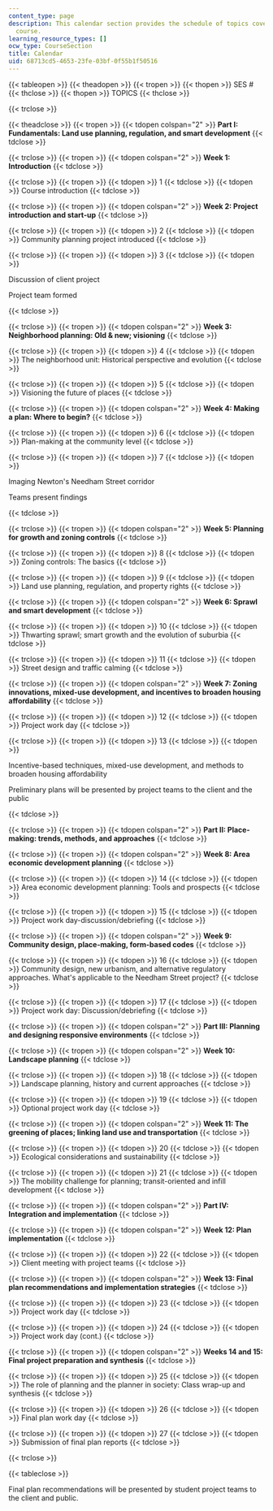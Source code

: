 ```yaml
---
content_type: page
description: This calendar section provides the schedule of topics covered by the
  course.
learning_resource_types: []
ocw_type: CourseSection
title: Calendar
uid: 68713cd5-4653-23fe-03bf-0f55b1f50516
---
```


{{< tableopen >}}
{{< theadopen >}}
{{< tropen >}}
{{< thopen >}}
SES #
{{< thclose >}}
{{< thopen >}}
TOPICS
{{< thclose >}}

{{< trclose >}}

{{< theadclose >}}
{{< tropen >}}
{{< tdopen colspan="2" >}}
**Part I: Fundamentals: Land use planning, regulation, and smart development**
{{< tdclose >}}

{{< trclose >}}
{{< tropen >}}
{{< tdopen colspan="2" >}}
**Week 1: Introduction**
{{< tdclose >}}

{{< trclose >}}
{{< tropen >}}
{{< tdopen >}}
1
{{< tdclose >}}
{{< tdopen >}}
Course introduction
{{< tdclose >}}

{{< trclose >}}
{{< tropen >}}
{{< tdopen colspan="2" >}}
**Week 2: Project introduction and start-up**
{{< tdclose >}}

{{< trclose >}}
{{< tropen >}}
{{< tdopen >}}
2
{{< tdclose >}}
{{< tdopen >}}
Community planning project introduced
{{< tdclose >}}

{{< trclose >}}
{{< tropen >}}
{{< tdopen >}}
3
{{< tdclose >}}
{{< tdopen >}}


Discussion of client project

Project team formed


{{< tdclose >}}

{{< trclose >}}
{{< tropen >}}
{{< tdopen colspan="2" >}}
**Week 3: Neighborhood planning: Old & new; visioning**
{{< tdclose >}}

{{< trclose >}}
{{< tropen >}}
{{< tdopen >}}
4
{{< tdclose >}}
{{< tdopen >}}
The neighborhood unit: Historical perspective and evolution
{{< tdclose >}}

{{< trclose >}}
{{< tropen >}}
{{< tdopen >}}
5
{{< tdclose >}}
{{< tdopen >}}
Visioning the future of places
{{< tdclose >}}

{{< trclose >}}
{{< tropen >}}
{{< tdopen colspan="2" >}}
**Week 4: Making a plan: Where to begin?**
{{< tdclose >}}

{{< trclose >}}
{{< tropen >}}
{{< tdopen >}}
6
{{< tdclose >}}
{{< tdopen >}}
Plan-making at the community level
{{< tdclose >}}

{{< trclose >}}
{{< tropen >}}
{{< tdopen >}}
7
{{< tdclose >}}
{{< tdopen >}}


Imaging Newton's Needham Street corridor

Teams present findings


{{< tdclose >}}

{{< trclose >}}
{{< tropen >}}
{{< tdopen colspan="2" >}}
**Week 5: Planning for growth and zoning controls**
{{< tdclose >}}

{{< trclose >}}
{{< tropen >}}
{{< tdopen >}}
8
{{< tdclose >}}
{{< tdopen >}}
Zoning controls: The basics
{{< tdclose >}}

{{< trclose >}}
{{< tropen >}}
{{< tdopen >}}
9
{{< tdclose >}}
{{< tdopen >}}
Land use planning, regulation, and property rights
{{< tdclose >}}

{{< trclose >}}
{{< tropen >}}
{{< tdopen colspan="2" >}}
**Week 6: Sprawl and smart development**
{{< tdclose >}}

{{< trclose >}}
{{< tropen >}}
{{< tdopen >}}
10
{{< tdclose >}}
{{< tdopen >}}
Thwarting sprawl; smart growth and the evolution of suburbia
{{< tdclose >}}

{{< trclose >}}
{{< tropen >}}
{{< tdopen >}}
11
{{< tdclose >}}
{{< tdopen >}}
Street design and traffic calming
{{< tdclose >}}

{{< trclose >}}
{{< tropen >}}
{{< tdopen colspan="2" >}}
**Week 7: Zoning innovations, mixed-use development, and incentives to broaden housing affordability**
{{< tdclose >}}

{{< trclose >}}
{{< tropen >}}
{{< tdopen >}}
12
{{< tdclose >}}
{{< tdopen >}}
Project work day
{{< tdclose >}}

{{< trclose >}}
{{< tropen >}}
{{< tdopen >}}
13
{{< tdclose >}}
{{< tdopen >}}


Incentive-based techniques, mixed-use development, and methods to broaden housing affordability

Preliminary plans will be presented by project teams to the client and the public


{{< tdclose >}}

{{< trclose >}}
{{< tropen >}}
{{< tdopen colspan="2" >}}
**Part II: Place-making: trends, methods, and approaches**
{{< tdclose >}}

{{< trclose >}}
{{< tropen >}}
{{< tdopen colspan="2" >}}
**Week 8: Area economic development planning**
{{< tdclose >}}

{{< trclose >}}
{{< tropen >}}
{{< tdopen >}}
14
{{< tdclose >}}
{{< tdopen >}}
Area economic development planning: Tools and prospects
{{< tdclose >}}

{{< trclose >}}
{{< tropen >}}
{{< tdopen >}}
15
{{< tdclose >}}
{{< tdopen >}}
Project work day-discussion/debriefing
{{< tdclose >}}

{{< trclose >}}
{{< tropen >}}
{{< tdopen colspan="2" >}}
**Week 9: Community design, place-making, form-based codes**
{{< tdclose >}}

{{< trclose >}}
{{< tropen >}}
{{< tdopen >}}
16
{{< tdclose >}}
{{< tdopen >}}
Community design, new urbanism, and alternative regulatory approaches. What's applicable to the Needham Street project?
{{< tdclose >}}

{{< trclose >}}
{{< tropen >}}
{{< tdopen >}}
17
{{< tdclose >}}
{{< tdopen >}}
Project work day: Discussion/debriefing
{{< tdclose >}}

{{< trclose >}}
{{< tropen >}}
{{< tdopen colspan="2" >}}
**Part III: Planning and designing responsive environments**
{{< tdclose >}}

{{< trclose >}}
{{< tropen >}}
{{< tdopen colspan="2" >}}
**Week 10: Landscape planning**
{{< tdclose >}}

{{< trclose >}}
{{< tropen >}}
{{< tdopen >}}
18
{{< tdclose >}}
{{< tdopen >}}
Landscape planning, history and current approaches
{{< tdclose >}}

{{< trclose >}}
{{< tropen >}}
{{< tdopen >}}
19
{{< tdclose >}}
{{< tdopen >}}
Optional project work day
{{< tdclose >}}

{{< trclose >}}
{{< tropen >}}
{{< tdopen colspan="2" >}}
**Week 11: The greening of places; linking land use and transportation**
{{< tdclose >}}

{{< trclose >}}
{{< tropen >}}
{{< tdopen >}}
20
{{< tdclose >}}
{{< tdopen >}}
Ecological considerations and sustainability
{{< tdclose >}}

{{< trclose >}}
{{< tropen >}}
{{< tdopen >}}
21
{{< tdclose >}}
{{< tdopen >}}
The mobility challenge for planning; transit-oriented and infill development
{{< tdclose >}}

{{< trclose >}}
{{< tropen >}}
{{< tdopen colspan="2" >}}
**Part IV: Integration and implementation**
{{< tdclose >}}

{{< trclose >}}
{{< tropen >}}
{{< tdopen colspan="2" >}}
**Week 12: Plan implementation**
{{< tdclose >}}

{{< trclose >}}
{{< tropen >}}
{{< tdopen >}}
22
{{< tdclose >}}
{{< tdopen >}}
Client meeting with project teams
{{< tdclose >}}

{{< trclose >}}
{{< tropen >}}
{{< tdopen colspan="2" >}}
**Week 13: Final plan recommendations and implementation strategies**
{{< tdclose >}}

{{< trclose >}}
{{< tropen >}}
{{< tdopen >}}
23
{{< tdclose >}}
{{< tdopen >}}
Project work day
{{< tdclose >}}

{{< trclose >}}
{{< tropen >}}
{{< tdopen >}}
24
{{< tdclose >}}
{{< tdopen >}}
Project work day (cont.)
{{< tdclose >}}

{{< trclose >}}
{{< tropen >}}
{{< tdopen colspan="2" >}}
**Weeks 14 and 15: Final project preparation and synthesis**
{{< tdclose >}}

{{< trclose >}}
{{< tropen >}}
{{< tdopen >}}
25
{{< tdclose >}}
{{< tdopen >}}
The role of planning and the planner in society: Class wrap-up and synthesis
{{< tdclose >}}

{{< trclose >}}
{{< tropen >}}
{{< tdopen >}}
26
{{< tdclose >}}
{{< tdopen >}}
Final plan work day
{{< tdclose >}}

{{< trclose >}}
{{< tropen >}}
{{< tdopen >}}
27
{{< tdclose >}}
{{< tdopen >}}
Submission of final plan reports
{{< tdclose >}}

{{< trclose >}}

{{< tableclose >}}

Final plan recommendations will be presented by student project teams to the client and public.